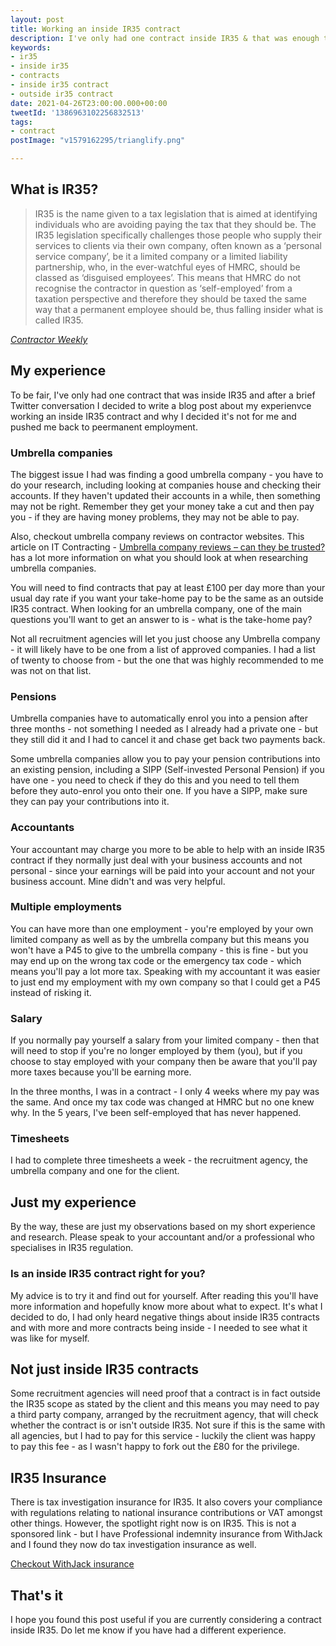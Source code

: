 ```yaml
---
layout: post
title: Working an inside IR35 contract
description: I've only had one contract inside IR35 & that was enough to put me off. First & last contract inside IR35 that I will take on
keywords:
- ir35
- inside ir35
- contracts
- inside ir35 contract
- outside ir35 contract
date: 2021-04-26T23:00:00.000+00:00
tweetId: '1386963102256832513'
tags:
- contract
postImage: "v1579162295/trianglify.png"

---
```

## What is IR35?
>IR35 is the name given to a tax legislation that is aimed at identifying individuals who are avoiding paying the tax that they should be. The IR35 legislation specifically challenges those people who supply their services to clients via their own company, often known as a ‘personal service company’, be it a limited company or a limited liability partnership, who, in the ever-watchful eyes of HMRC, should be classed as ‘disguised employees’. This means that HMRC do not recognise the contractor in question as ‘self-employed’ from a taxation perspective and therefore they should be taxed the same way that a permanent employee should be, thus falling insider what is called IR35.

*[Contractor Weekly](https://www.contractorweekly.com/ir35/what-is-ir35/)*


## My experience
To be fair, I've only had one contract that was inside IR35 and after a brief Twitter conversation I decided to write a blog post about my experienvce working an inside IR35 contract and why I decided it's not for me and pushed me back to peermanent employment.

### Umbrella companies
The biggest issue I had was finding a good umbrella company - you have to do your research, including looking at companies house and checking their accounts. If they haven't updated their accounts in a while, then something may not be right. Remember they get your money take a cut and then pay you - if they are having money problems, they may not be able to pay.

Also, checkout umbrella company reviews on contractor websites. This article on IT Contracting - [Umbrella company reviews – can they be trusted?](https://www.itcontracting.com/umbrella-company-reviews-trust/) has a lot more information on what you should look at when researching umbrella companies.

You will need to find contracts that pay at least £100 per day more than your usual day rate if you want your take-home pay to be the same as an outside IR35 contract. When looking for an umbrella company, one of the main questions you'll want to get an answer to is - what is the take-home pay?

Not all recruitment agencies will let you just choose any Umbrella company - it will likely have to be one from a list of approved companies. I had a list of twenty to choose from - but the one that was highly recommended to me was not on that list.

### Pensions
Umbrella companies have to automatically enrol you into a pension after three months - not something I needed as I already had a private one - but they still did it and I had to cancel it and chase get back two payments back.

Some umbrella companies allow you to pay your pension contributions into an existing pension, including a SIPP (Self-invested Personal Pension) if you have one - you need to check if they do this and you need to tell them before they auto-enrol you onto their one. If you have a SIPP, make sure they can pay your contributions into it.

### Accountants
Your accountant may charge you more to be able to help with an inside IR35 contract if they normally just deal with your business accounts and not personal - since your earnings will be paid into your account and not your business account. Mine didn't and was very helpful.

### Multiple employments
You can have more than one employment - you're employed by your own limited company as well as by the umbrella company but this means you won't have a P45 to give to the umbrella company - this is fine - but you may end up on the wrong tax code or the emergency tax code - which means you'll pay a lot more tax. Speaking with my accountant it was easier to just end my employment with my own company so that I could get a P45 instead of risking it.

### Salary
If you normally pay yourself a salary from your limited company - then that will need to stop if you're no longer employed by them (you), but if you choose to stay employed with your company then be aware that you'll pay more taxes because you'll be earning more.

In the three months, I was in a contract - I only 4 weeks where my pay was the same. And once my tax code was changed at HMRC but no one knew why. In the 5 years, I've been self-employed that has never happened.

### Timesheets
I had to complete three timesheets a week - the recruitment agency, the umbrella company and one for the client.

## Just my experience
By the way, these are just my observations based on my short experience and research. Please speak to your accountant and/or a professional who specialises in IR35 regulation.

###  Is an inside IR35 contract right for you?
My advice is to try it and find out for yourself. After reading this you'll have more information and hopefully know more about what to expect. It's what I decided to do, I had only heard negative things about inside IR35 contracts and with more and more contracts being inside - I needed to see what it was like for myself.

## Not just inside IR35 contracts
Some recruitment agencies will need proof that a contract is in fact outside the IR35 scope as stated by the client and this means you may need to pay a third party company, arranged by the recruitment agency, that will check whether the contract is or isn't outside IR35. Not sure if this is the same with all agencies, but I had to pay for this service - luckily the client was happy to pay this fee - as I wasn't happy to fork out the £80 for the privilege.

## IR35 Insurance
There is tax investigation insurance for IR35. It also covers your compliance with regulations relating to national insurance contributions or VAT amongst other things. However, the spotlight right now is on IR35. This is not a sponsored link - but I have Professional indemnity insurance from WithJack and I found they now do tax investigation insurance as well.

[Checkout WithJack insurance](https://web.archive.org/web/20220901110629/https://withjack.co.uk/insurance/2020/01/27/lowdown-on-ir35-insurance/)

## That's it
I hope you found this post useful if you are currently considering a contract inside IR35. Do let me know if you have had a different experience.
